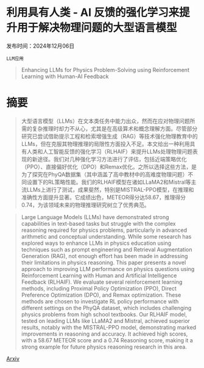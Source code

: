 # 利用具有人类 - AI 反馈的强化学习来提升用于解决物理问题的大型语言模型

发布时间：2024年12月06日

`LLM应用`

> Enhancing LLMs for Physics Problem-Solving using Reinforcement Learning with Human-AI Feedback

# 摘要

> 大型语言模型（LLMs）在文本类任务中能力出众，然而在应对物理问题所需的复杂推理时却力不从心，尤其是在高级算术和概念理解方面。尽管部分研究已尝试借助提示工程和检索增强生成（RAG）等技术强化物理教育中的LLMs，但在克服其物理推理的局限性方面投入不足。本文给出一种利用具有人类和人工智能反馈的强化学习（RLHAIF）来提升LLMs处理物理问题表现的新途径。我们对几种强化学习方法进行了评估，包括近端策略优化（PPO）、直接偏好优化（DPO）和Remax优化。之所以选择这些方法，是为了探究在PhyQA数据集（其中涵盖了高中教材中的高难度物理问题）不同设置下的RL策略性能。我们的RLHAIF模型在诸如LLaMA2和Mistral等主流LLMs上进行了测试，成果斐然，特别是MISTRAL-PPO模型，在推理和准确性方面提升显著。它成绩出色，METEOR得分达58.67，推理得分0.74，为该领域未来的物理推理研究树立了优秀典范。

> Large Language Models (LLMs) have demonstrated strong capabilities in text-based tasks but struggle with the complex reasoning required for physics problems, particularly in advanced arithmetic and conceptual understanding. While some research has explored ways to enhance LLMs in physics education using techniques such as prompt engineering and Retrieval Augmentation Generation (RAG), not enough effort has been made in addressing their limitations in physics reasoning. This paper presents a novel approach to improving LLM performance on physics questions using Reinforcement Learning with Human and Artificial Intelligence Feedback (RLHAIF). We evaluate several reinforcement learning methods, including Proximal Policy Optimization (PPO), Direct Preference Optimization (DPO), and Remax optimization. These methods are chosen to investigate RL policy performance with different settings on the PhyQA dataset, which includes challenging physics problems from high school textbooks. Our RLHAIF model, tested on leading LLMs like LLaMA2 and Mistral, achieved superior results, notably with the MISTRAL-PPO model, demonstrating marked improvements in reasoning and accuracy. It achieved high scores, with a 58.67 METEOR score and a 0.74 Reasoning score, making it a strong example for future physics reasoning research in this area.

[Arxiv](https://arxiv.org/abs/2412.06827)